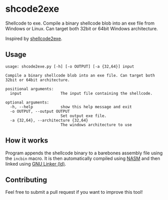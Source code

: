 # shcode2exe
Shellcode to exe. Compile a binary shellcode blob into an exe file from Windows or Linux. Can target both 32bit or 64bit Windows architecture. 

Inspired by [shellcode2exe](https://github.com/repnz/shellcode2exe).

## Usage
```
usage: shcode2exe.py [-h] [-o OUTPUT] [-a {32,64}] input

Compile a binary shellcode blob into an exe file. Can target both 32bit or 64bit architecture.

positional arguments:
  input                 The input file containing the shellcode.

optional arguments:
  -h, --help            show this help message and exit
  -o OUTPUT, --output OUTPUT
                        Set output exe file.
  -a {32,64}, --architecture {32,64}
                        The windows architecture to use
```

## How it works
Program appends the shellcode binary to a barebones assembly file using the `incbin` macro. It is then automatically compiled using [NASM](https://www.nasm.us/) and then linked using [GNU Linker (ld)](https://linux.die.net/man/1/ld).

## Contributing
Feel free to submit a pull request if you want to improve this tool!
